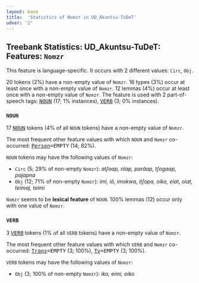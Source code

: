 ```yaml
---
layout: base
title:  'Statistics of Nomzr in UD_Akuntsu-TuDeT'
udver: '2'
---
```


## Treebank Statistics: UD_Akuntsu-TuDeT: Features: `Nomzr`

This feature is language-specific.
It occurs with 2 different values: `Circ`, `Obj`.

20 tokens (2%) have a non-empty value of `Nomzr`.
16 types (3%) occur at least once with a non-empty value of `Nomzr`.
12 lemmas (4%) occur at least once with a non-empty value of `Nomzr`.
The feature is used with 2 part-of-speech tags: <tt><a href="aqz_tudet-pos-NOUN.html">NOUN</a></tt> (17; 1% instances), <tt><a href="aqz_tudet-pos-VERB.html">VERB</a></tt> (3; 0% instances).

### `NOUN`

17 <tt><a href="aqz_tudet-pos-NOUN.html">NOUN</a></tt> tokens (4% of all `NOUN` tokens) have a non-empty value of `Nomzr`.

The most frequent other feature values with which `NOUN` and `Nomzr` co-occurred: <tt><a href="aqz_tudet-feat-Person.html">Person</a></tt><tt>=EMPTY</tt> (14; 82%).

`NOUN` tokens may have the following values of `Nomzr`:

* `Circ` (5; 29% of non-empty `Nomzr`): <em>atʃoap, nĩap, parãap, tʃogaap, pajapna</em>
* `Obj` (12; 71% of non-empty `Nomzr`): <em>imi, iõ, imokwa, itʃopa, oiko, eiat, oiat, teimaj, teimi</em>

`Nomzr` seems to be **lexical feature** of `NOUN`. 100% lemmas (12) occur only with one value of `Nomzr`.

### `VERB`

3 <tt><a href="aqz_tudet-pos-VERB.html">VERB</a></tt> tokens (1% of all `VERB` tokens) have a non-empty value of `Nomzr`.

The most frequent other feature values with which `VERB` and `Nomzr` co-occurred: <tt><a href="aqz_tudet-feat-Trans.html">Trans</a></tt><tt>=EMPTY</tt> (3; 100%), <tt><a href="aqz_tudet-feat-Tv.html">Tv</a></tt><tt>=EMPTY</tt> (3; 100%).

`VERB` tokens may have the following values of `Nomzr`:

* `Obj` (3; 100% of non-empty `Nomzr`): <em>iko, eimi, oiko</em>

